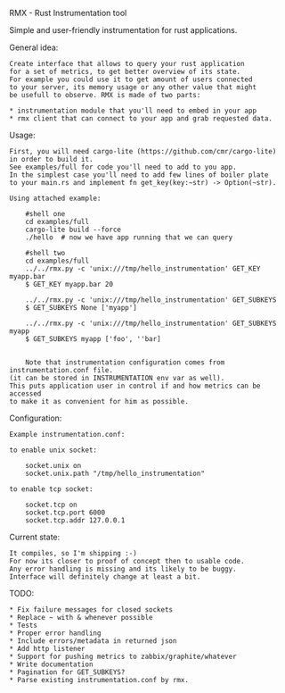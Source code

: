 RMX - Rust Instrumentation tool

Simple and user-friendly instrumentation for rust applications.

General idea:

    Create interface that allows to query your rust application
    for a set of metrics, to get better overview of its state.
    For example you could use it to get amount of users connected
    to your server, its memory usage or any other value that might
    be usefull to observe. RMX is made of two parts:

    * instrumentation module that you'll need to embed in your app
    * rmx client that can connect to your app and grab requested data.

Usage:

    First, you will need cargo-lite (https://github.com/cmr/cargo-lite)
    in order to build it.
    See examples/full for code you'll need to add to you app.
    In the simplest case you'll need to add few lines of boiler plate
    to your main.rs and implement fn get_key(key:~str) -> Option(~str).

    Using attached example:

        #shell one
        cd examples/full
        cargo-lite build --force
        ./hello  # now we have app running that we can query

        #shell two
        cd examples/full
        ../../rmx.py -c 'unix:///tmp/hello_instrumentation' GET_KEY myapp.bar
        $ GET_KEY myapp.bar 20

        ../../rmx.py -c 'unix:///tmp/hello_instrumentation' GET_SUBKEYS
        $ GET_SUBKEYS None ['myapp']

        ../../rmx.py -c 'unix:///tmp/hello_instrumentation' GET_SUBKEYS myapp
        $ GET_SUBKEYS myapp ['foo', ''bar]


        Note that instrumentation configuration comes from instrumentation.conf file.
    (it can be stored in INSTRUMENTATION env var as well).
    This puts application user in control if and how metrics can be accessed
    to make it as convenient for him as possible.

Configuration:

    Example instrumentation.conf:

    to enable unix socket:
        
        socket.unix on
        socket.unix.path "/tmp/hello_instrumentation"

    to enable tcp socket:
    
        socket.tcp on
        socket.tcp.port 6000
        socket.tcp.addr 127.0.0.1

Current state:

    It compiles, so I'm shipping :-)
    For now its closer to proof of concept then to usable code.
    Any error handling is missing and its likely to be buggy.
    Interface will definitely change at least a bit.


TODO:

    * Fix failure messages for closed sockets
    * Replace ~ with & whenever possible
    * Tests
    * Proper error handling
    * Include errors/metadata in returned json
    * Add http listener
    * Support for pushing metrics to zabbix/graphite/whatever
    * Write documentation
    * Pagination for GET_SUBKEYS?
    * Parse existing instrumentation.conf by rmx.
